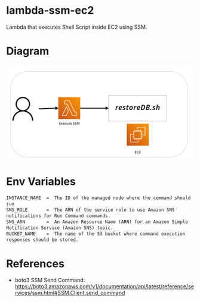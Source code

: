 # lambda-ssm-ec2
Lambda that executes Shell Script inside EC2 using SSM.

# Diagram
![Architecture](Architecture.png)

# Env Variables
```
INSTANCE_NAME  =  The ID of the managed node where the command should run
SNS_ROLE       =  The ARN of the service role to use Amazon SNS notifications for Run Command commands.
SNS_ARN        =  An Amazon Resource Name (ARN) for an Amazon Simple Notification Service (Amazon SNS) topic.       
BUCKET_NAME    =  The name of the S3 bucket where command execution responses should be stored.
```

# References
- boto3 SSM Send Command: https://boto3.amazonaws.com/v1/documentation/api/latest/reference/services/ssm.html#SSM.Client.send_command
